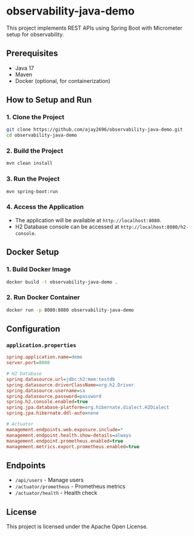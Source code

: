 # observability-java-demo

This project implements REST APIs using Spring Boot with Micrometer setup for observability.

## Prerequisites

- Java 17
- Maven
- Docker (optional, for containerization)

## How to Setup and Run

### 1. Clone the Project

```sh
git clone https://github.com/ajay2696/observability-java-demo.git
cd observability-java-demo
```

### 2. Build the Project

```sh
mvn clean install
```

### 3. Run the Project

```sh
mvn spring-boot:run
```

### 4. Access the Application

- The application will be available at `http://localhost:8080`.
- H2 Database console can be accessed at `http://localhost:8080/h2-console`.

## Docker Setup

### 1. Build Docker Image

```sh
docker build -t observability-java-demo .
```

### 2. Run Docker Container

```sh
docker run -p 8080:8080 observability-java-demo
```

## Configuration

### `application.properties`

```ini
spring.application.name=demo
server.port=8080

# H2 Database
spring.datasource.url=jdbc:h2:mem:testdb
spring.datasource.driverClassName=org.h2.Driver
spring.datasource.username=sa
spring.datasource.password=password
spring.h2.console.enabled=true
spring.jpa.database-platform=org.hibernate.dialect.H2Dialect
spring.jpa.hibernate.ddl-auto=none

# Actuator
management.endpoints.web.exposure.include=*
management.endpoint.health.show-details=always
management.endpoint.prometheus.enabled=true
management.metrics.export.prometheus.enabled=true
```

## Endpoints

- `/api/users` - Manage users
- `/actuator/prometheus` - Prometheus metrics
- `/actuator/health` - Health check

## License

This project is licensed under the Apache Open License.
```
